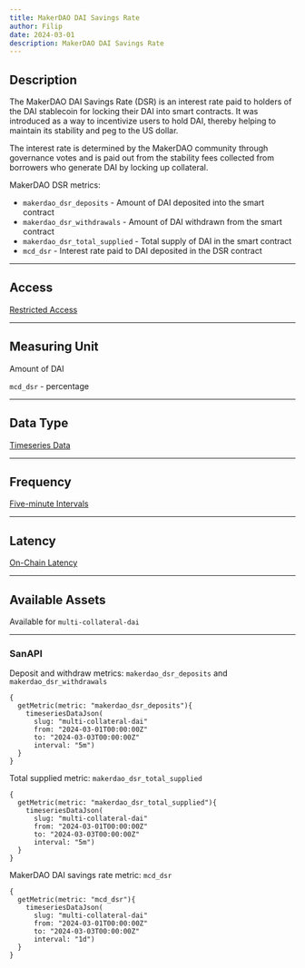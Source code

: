 ```yaml
---
title: MakerDAO DAI Savings Rate
author: Filip
date: 2024-03-01
description: MakerDAO DAI Savings Rate
---
```


## Description
The MakerDAO DAI Savings Rate (DSR) is an interest rate paid to holders of the DAI stablecoin 
for locking their DAI into smart contracts. It was introduced as a way to incentivize users to hold 
DAI, thereby helping to maintain its stability and peg to the US dollar.

The interest rate is determined by the MakerDAO community through governance votes and is paid out from 
the stability fees collected from borrowers who generate DAI by locking up collateral.


MakerDAO DSR metrics:
* `makerdao_dsr_deposits` - Amount of DAI deposited into the smart contract 
* `makerdao_dsr_withdrawals` - Amount of DAI withdrawn from the smart contract 
* `makerdao_dsr_total_supplied` - Total supply of DAI in the smart contract
* `mcd_dsr` - Interest rate paid to DAI deposited in the DSR contract

---

## Access

[Restricted Access](/metrics/details/access#restricted-access)

---

## Measuring Unit

Amount of DAI

`mcd_dsr` - percentage

---

## Data Type

[Timeseries Data](/metrics/details/data-type#timeseries-data)

---

## Frequency

[Five-minute Intervals](/metrics/details/frequency#five-minute-frequency)

---

## Latency

[On-Chain Latency](/metrics/details/latency#on-chain-latency)

---

## Available Assets

Available for `multi-collateral-dai`

---

### SanAPI

Deposit and withdraw metrics: `makerdao_dsr_deposits` and `makerdao_dsr_withdrawals`

```graphql-explorer
{
  getMetric(metric: "makerdao_dsr_deposits"){
    timeseriesDataJson(
      slug: "multi-collateral-dai"
      from: "2024-03-01T00:00:00Z"
      to: "2024-03-03T00:00:00Z"
      interval: "5m")
  }
}
```

Total supplied metric: `makerdao_dsr_total_supplied`

```graphql-explorer
{
  getMetric(metric: "makerdao_dsr_total_supplied"){
    timeseriesDataJson(
      slug: "multi-collateral-dai"
      from: "2024-03-01T00:00:00Z"
      to: "2024-03-03T00:00:00Z"
      interval: "5m")
  }
}
```

MakerDAO DAI savings rate metric: `mcd_dsr`

```graphql-explorer
{
  getMetric(metric: "mcd_dsr"){
    timeseriesDataJson(
      slug: "multi-collateral-dai"
      from: "2024-03-01T00:00:00Z"
      to: "2024-03-03T00:00:00Z"
      interval: "1d")
  }
}
```
